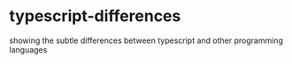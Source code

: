 # typescript-differences
showing the subtle differences between typescript and other programming languages
